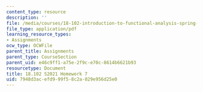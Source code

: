 ```yaml
---
content_type: resource
description: ''
file: /media/courses/18-102-introduction-to-functional-analysis-spring-2021/7948d3acefd999f58c2a029e956d25e0_MIT18_102s21_hw7.pdf
file_type: application/pdf
learning_resource_types:
- Assignments
ocw_type: OCWFile
parent_title: Assignments
parent_type: CourseSection
parent_uid: e46c9ff1-a75e-2f9c-e70c-8614b6621b93
resourcetype: Document
title: 18.102 S2021 Homework 7
uid: 7948d3ac-efd9-99f5-8c2a-029e956d25e0
---
```

